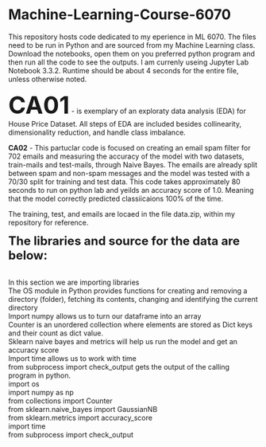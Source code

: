 # Machine-Learning-Course-6070
This repository hosts code dedicated to my eperience in ML 6070. The files need to be run in Python and are sourced from my Machine Learning class. Download the notebooks, open them on you preferred python program and then run all the code to see the outputs. I am currenly useing Jupyter Lab Notebook 3.3.2. Runtime should be about 4 seconds for the entire file, unless otherwise noted.

  <font size="+5"><b>CA01</b></font> - is exemplary of an exploraty data analysis (EDA) for House Price Dataset. All steps of EDA are included besides collinearity, dimensionality reduction, and handle class imbalance. 

<b>CA02</b> - This partuclar code is focused on creating an email spam filter for 702 emails and measuring the accuracy of the model with two datasets, train-mails and test-mails, through Naive Bayes. The emails are already split between spam and non-spam messages and the model was tested with a 70/30 split for training and test data. This code takes approximately 80 seconds to run on python lab and yeilds an accuracy score of 1.0. Meaning that the model correctly predicted classiicaions 100% of the time. 

The training, test, and emails are locaed in the file data.zip, within my repository for reference. 

<font size="+2"><b>The libraries and source for the data are below:</b></font>

<br>In this section we are importing libraries
<br>The OS module in Python provides functions for creating and removing a directory (folder), fetching its contents, changing and identifying the current directory
<br>Import numpy allows us to turn our dataframe into an array
<br>Counter is an unordered collection where elements are stored as Dict keys and their count as dict value. 
<br>Sklearn naive bayes and metrics will help us run the model and get an accuracy score
<br>Import time allows us to work with time
<br>from subprocess import check_output gets the output of the calling program in python.
<br>import os
<br>import numpy as np
<br>from collections import Counter
<br>from sklearn.naive_bayes import GaussianNB
<br>from sklearn.metrics import accuracy_score
<br>import time
<br>from subprocess import check_output

